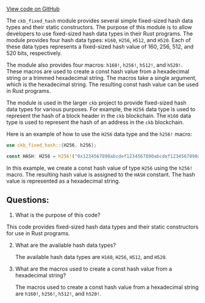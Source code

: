 [View code on GitHub](https://github.com/nervosnetwork/ckb/util/fixed-hash/src/lib.rs)

The `ckb_fixed_hash` module provides several simple fixed-sized hash data types and their static constructors. The purpose of this module is to allow developers to use fixed-sized hash data types in their Rust programs. The module provides four hash data types: `H160`, `H256`, `H512`, and `H520`. Each of these data types represents a fixed-sized hash value of 160, 256, 512, and 520 bits, respectively.

The module also provides four macros: `h160!`, `h256!`, `h512!`, and `h520!`. These macros are used to create a const hash value from a hexadecimal string or a trimmed hexadecimal string. The macros take a single argument, which is the hexadecimal string. The resulting const hash value can be used in Rust programs.

The module is used in the larger `ckb` project to provide fixed-sized hash data types for various purposes. For example, the `H256` data type is used to represent the hash of a block header in the `ckb` blockchain. The `H160` data type is used to represent the hash of an address in the `ckb` blockchain.

Here is an example of how to use the `H256` data type and the `h256!` macro:

```rust
use ckb_fixed_hash::{H256, h256};

const HASH: H256 = h256!("0x1234567890abcdef1234567890abcdef1234567890abcdef1234567890abcdef");
```

In this example, we create a const hash value of type `H256` using the `h256!` macro. The resulting hash value is assigned to the `HASH` constant. The hash value is represented as a hexadecimal string.
## Questions: 
 1. What is the purpose of this code?
   
   This code provides fixed-sized hash data types and their static constructors for use in Rust programs.

2. What are the available hash data types?
   
   The available hash data types are `H160`, `H256`, `H512`, and `H520`.

3. What are the macros used to create a const hash value from a hexadecimal string?
   
   The macros used to create a const hash value from a hexadecimal string are `h160!`, `h256!`, `h512!`, and `h520!`.